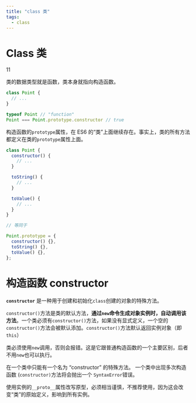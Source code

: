 ```yaml
---
title: "class 类"
tags: 
  - class
---
```


# Class 类
<water-button>11</water-button>
<icon></icon>
<water-mirror></water-mirror>

类的数据类型就是函数，类本身就指向构造函数。

```js
class Point {
  // ...
}

typeof Point // "function"
Point === Point.prototype.constructor // true
```

构造函数的`prototype`属性，在 ES6 的“类”上面继续存在。事实上，类的所有方法都定义在类的`prototype`属性上面。

```js
class Point {
  constructor() {
    // ...
  }

  toString() {
    // ...
  }

  toValue() {
    // ...
  }
}

// 等同于

Point.prototype = {
  constructor() {},
  toString() {},
  toValue() {},
};
```

# 构造函数 constructor

**`constructor`** 是一种用于创建和初始化`class`创建的对象的特殊方法。

`constructor()`方法是类的默认方法，**通过`new`命令生成对象实例时，自动调用该方法**。一个类必须有`constructor()`方法，如果没有显式定义，一个空的`constructor()`方法会被默认添加。`constructor()`方法默认返回实例对象（即`this`）

类必须使用`new`调用，否则会报错。这是它跟普通构造函数的一个主要区别，后者不用`new`也可以执行。

在一个类中只能有一个名为 “constructor” 的特殊方法。 一个类中出现多次构造函数 (`constructor)`方法将会抛出一个 `SyntaxError`错误。

使用实例的`__proto__`属性改写原型，必须相当谨慎，不推荐使用，因为这会改变“类”的原始定义，影响到所有实例。